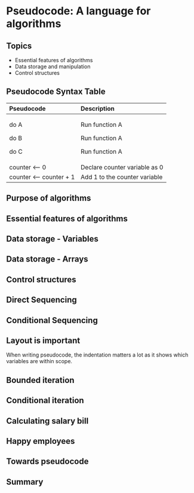 # Pseudocode: A language for algorithms

## Topics

* Essential features of algorithms
* Data storage and manipulation
* Control structures 

## Pseudocode Syntax Table

<table>
  <thead>
    <tr>
      <th style="text-align:left">Pseudocode</th>
      <th style="text-align:left">Description</th>
    </tr>
  </thead>
  <tbody>
    <tr>
      <td style="text-align:left">
        <p>do A</p>
        <p>do B</p>
        <p>do C</p>
      </td>
      <td style="text-align:left">
        <p>Run function A</p>
        <p>Run function A</p>
        <p>Run function A</p>
      </td>
    </tr>
    <tr>
      <td style="text-align:left">counter &lt;-- 0</td>
      <td style="text-align:left">Declare counter variable as 0</td>
    </tr>
    <tr>
      <td style="text-align:left">counter &lt;-- counter + 1</td>
      <td style="text-align:left">Add 1 to the counter variable</td>
    </tr>
  </tbody>
</table>

## Purpose of algorithms



## Essential features of algorithms



## Data storage - Variables



## Data storage - Arrays



## Control structures 



## Direct Sequencing 



## Conditional Sequencing 



## Layout is important

When writing pseudocode, the indentation matters a lot as it shows which variables are within scope.

## Bounded iteration



## Conditional iteration



## Calculating salary bill



## Happy employees



## Towards pseudocode



## Summary 








